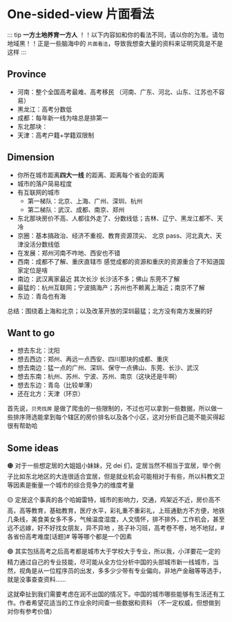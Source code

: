 # One-sided-view 片面看法

::: tip
**一方土地养育一方人** ！！以下内容如和你的看法不同，请以你的为准。请勿地域黑！！正是一些脑海中的 `片面看法`，导致我想查大量的资料来证明究竟是不是这样
:::

## Province

- 河南：整个全国高考最难、高考移民 （河南、广东、河北、山东、江苏也不容易）
- 黑龙江：高考分数低
- 成都：每年新一线为啥总是排第一
- 东北那块：
- 天津：高考户籍+学籍双限制

## Dimension

- 你所在城市距离**四大一线** 的距离、距离每个省会的距离
- 城市的落户简易程度
- 有互联网的城市
  - 第一梯队：北京、上海、广州、深圳、杭州
  - 第二梯队：武汉、成都、南京、郑州
- 东北那块房价不高、人都往外走了、分数线低；吉林、辽宁、黑龙江都不、天冷
- 京圈：基本搞政治、经济不重视、教育资源顶尖、 北京 pass、河北真大、天津没活分数线低
- 在发展：郑州河南不咋地、西安也不错
- 西南：成都不了解、重庆直辖市 感觉成都的资源和重庆的资源重合了不知道国家定位是啥
- 南边：武汉离家最近 其次长沙 长沙活不多；佛山 东莞不了解
- 最猛的：杭州互联网；宁波搞海产；苏州也不赖离上海近；南京不了解
- 东边：青岛也有海

总结：围绕着上海和北京；以及改革开放的深圳最猛；北方没有南方发展的好

## Want to go

- 想去东北：沈阳
- 想去西边：郑州、再远一点西安、四川那块的成都、重庆
- 想去南边：猛一点的广州、深圳、保守一点佛山、东莞、长沙、武汉
- 想去东南：杭州、苏州、宁波、苏州、南京（这块还是牛啊）
- 想去东边：青岛（比较单薄）
- 还在北方：天津（环京）

首先说，`贝壳找房` 是做了爬虫的一些限制的，不过也可以拿到一些数据，所以做一些排序筛选能拿到每个辖区的房价排名以及各个小区，这对分析自己能不能买得起很有帮助哈

## Some ideas

<p>
🟠 对于一些想定居的大姐姐小妹妹，兄 dei 们，定居当然不相当于宜居，举个例子比如东北地区的大连很适合宜居，但是就业机会可能相对于有些，所以科教文卫等因素是衡量一个城市的综合竞争力的维度考量
</p>

<p>
🟡 定居这个事真的各个哈姆雷特，城市的影响力，交通，鸡架近不近，房价高不高，高等教育，基础教育，医疗水平，彩礼重不重彩礼，上班通勤方不方便，地铁几条线，美食美女多不多，气候温度湿度，人文情怀，排不排外，工作机会，甚至远不远嫁，好不好找女朋友，异不异地 ，孩子补习班，高考卷不卷，地不地狱，#各省份高考难度[话题]# 等等哪个都是一个因素
</p>

<p>
🟣 其实包括高考之后高考都是城市大于学校大于专业，所以我，小洋要花一定的精力通过自己的专业技能，尽可能从全方位分析中国的头部城市新一线城市，当然，视角是从一位程序员的出发，多多少少带有专业偏向，非地产金融等等选手，就是没事查查资料……
</p>

这就牵扯到我们需要考虑在润不出国的情况下。中国的城市哪些能够有生活还有工作。作者希望花适当的工作业余时间查一些数据和资料 （不一定权威，但想做到对你有参考价值）
